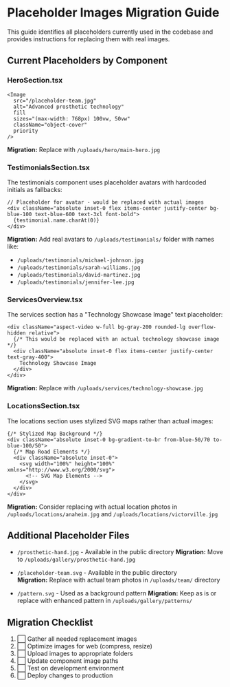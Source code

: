# Placeholder Images Migration Guide

This guide identifies all placeholders currently used in the codebase and provides instructions for replacing them with real images.

## Current Placeholders by Component

### HeroSection.tsx
```tsx
<Image 
  src="/placeholder-team.jpg"
  alt="Advanced prosthetic technology"
  fill
  sizes="(max-width: 768px) 100vw, 50vw"
  className="object-cover"
  priority
/>
```
**Migration:** Replace with `/uploads/hero/main-hero.jpg`

### TestimonialsSection.tsx
The testimonials component uses placeholder avatars with hardcoded initials as fallbacks:
```tsx
// Placeholder for avatar - would be replaced with actual images
<div className="absolute inset-0 flex items-center justify-center bg-blue-100 text-blue-600 text-3xl font-bold">
  {testimonial.name.charAt(0)}
</div>
```
**Migration:** Add real avatars to `/uploads/testimonials/` folder with names like:
- `/uploads/testimonials/michael-johnson.jpg` 
- `/uploads/testimonials/sarah-williams.jpg`
- `/uploads/testimonials/david-martinez.jpg`
- `/uploads/testimonials/jennifer-lee.jpg`

### ServicesOverview.tsx
The services section has a "Technology Showcase Image" text placeholder:
```tsx
<div className="aspect-video w-full bg-gray-200 rounded-lg overflow-hidden relative">
  {/* This would be replaced with an actual technology showcase image */}
  <div className="absolute inset-0 flex items-center justify-center text-gray-400">
    Technology Showcase Image
  </div>
</div>
```
**Migration:** Replace with `/uploads/services/technology-showcase.jpg`

### LocationsSection.tsx
The locations section uses stylized SVG maps rather than actual images:
```tsx
{/* Stylized Map Background */}
<div className="absolute inset-0 bg-gradient-to-br from-blue-50/70 to-blue-100/50">
  {/* Map Road Elements */}
  <div className="absolute inset-0">
    <svg width="100%" height="100%" xmlns="http://www.w3.org/2000/svg">
      <!-- SVG Map Elements -->
    </svg>
  </div>
</div>
```
**Migration:** Consider replacing with actual location photos in `/uploads/locations/anaheim.jpg` and `/uploads/locations/victorville.jpg`

## Additional Placeholder Files

- `/prosthetic-hand.jpg` - Available in the public directory
  **Migration:** Move to `/uploads/gallery/prosthetic-hand.jpg`

- `/placeholder-team.svg` - Available in the public directory  
  **Migration:** Replace with actual team photos in `/uploads/team/` directory

- `/pattern.svg` - Used as a background pattern
  **Migration:** Keep as is or replace with enhanced pattern in `/uploads/gallery/patterns/`

## Migration Checklist

1. ⬜ Gather all needed replacement images
2. ⬜ Optimize images for web (compress, resize)
3. ⬜ Upload images to appropriate folders
4. ⬜ Update component image paths
5. ⬜ Test on development environment
6. ⬜ Deploy changes to production
